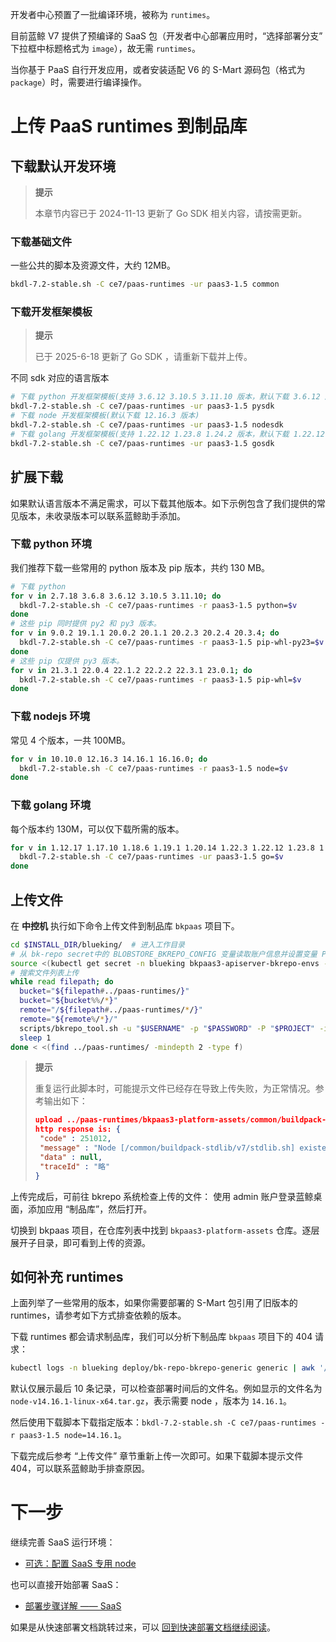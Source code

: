 开发者中心预置了一批编译环境，被称为 `runtimes`。

目前蓝鲸 V7 提供了预编译的 SaaS 包（开发者中心部署应用时，“选择部署分支” 下拉框中标题格式为 `image`），故无需 `runtimes`。

当你基于 PaaS 自行开发应用，或者安装适配 V6 的 S-Mart 源码包（格式为 `package`）时，需要进行编译操作。


# 上传 PaaS runtimes 到制品库

## 下载默认开发环境
>**提示**
>
>本章节内容已于 2024-11-13 更新了 Go SDK 相关内容，请按需更新。

### 下载基础文件
一些公共的脚本及资源文件，大约 12MB。
``` bash
bkdl-7.2-stable.sh -C ce7/paas-runtimes -ur paas3-1.5 common
```

### 下载开发框架模板
>**提示**
>
>已于 2025-6-18 更新了 Go SDK ，请重新下载并上传。
>

不同 sdk 对应的语言版本

``` bash
# 下载 python 开发框架模板(支持 3.6.12 3.10.5 3.11.10 版本，默认下载 3.6.12 版本)
bkdl-7.2-stable.sh -C ce7/paas-runtimes -ur paas3-1.5 pysdk
# 下载 node 开发框架模板(默认下载 12.16.3 版本)
bkdl-7.2-stable.sh -C ce7/paas-runtimes -ur paas3-1.5 nodesdk
# 下载 golang 开发框架模板(支持 1.22.12 1.23.8 1.24.2 版本，默认下载 1.22.12 版本)
bkdl-7.2-stable.sh -C ce7/paas-runtimes -ur paas3-1.5 gosdk
```

## 扩展下载
如果默认语言版本不满足需求，可以下载其他版本。如下示例包含了我们提供的常见版本，未收录版本可以联系蓝鲸助手添加。

### 下载 python 环境
我们推荐下载一些常用的 python 版本及 pip 版本，共约 130 MB。
``` bash
# 下载 python
for v in 2.7.18 3.6.8 3.6.12 3.10.5 3.11.10; do
  bkdl-7.2-stable.sh -C ce7/paas-runtimes -r paas3-1.5 python=$v
done
# 这些 pip 同时提供 py2 和 py3 版本。
for v in 9.0.2 19.1.1 20.0.2 20.1.1 20.2.3 20.2.4 20.3.4; do
  bkdl-7.2-stable.sh -C ce7/paas-runtimes -r paas3-1.5 pip-whl-py23=$v
done
# 这些 pip 仅提供 py3 版本。
for v in 21.3.1 22.0.4 22.1.2 22.2.2 22.3.1 23.0.1; do
  bkdl-7.2-stable.sh -C ce7/paas-runtimes -r paas3-1.5 pip-whl=$v
done
```

### 下载 nodejs 环境
常见 4 个版本，一共 100MB。
``` bash
for v in 10.10.0 12.16.3 14.16.1 16.16.0; do
  bkdl-7.2-stable.sh -C ce7/paas-runtimes -r paas3-1.5 node=$v
done
```

### 下载 golang 环境
每个版本约 130M，可以仅下载所需的版本。
``` bash
for v in 1.12.17 1.17.10 1.18.6 1.19.1 1.20.14 1.22.3 1.22.12 1.23.8 1.24.2; do
  bkdl-7.2-stable.sh -C ce7/paas-runtimes -ur paas3-1.5 go=$v
done
```

## 上传文件
在 **中控机** 执行如下命令上传文件到制品库 `bkpaas` 项目下。
``` bash
cd $INSTALL_DIR/blueking/  # 进入工作目录
# 从 bk-repo secret中的 BLOBSTORE_BKREPO_CONFIG 变量读取账户信息并设置变量 PROJECT ENDPOINT USERNAME PASSWORD
source <(kubectl get secret -n blueking bkpaas3-apiserver-bkrepo-envs -o json | jq -r '.data.BLOBSTORE_BKREPO_CONFIG|@base64d|gsub(", ";"\n")|gsub("[{}]";"")')
# 搜索文件列表上传
while read filepath; do
  bucket="${filepath#../paas-runtimes/}"
  bucket="${bucket%%/*}"
  remote="/${filepath#../paas-runtimes/*/}"
  remote="${remote%/*}/"
  scripts/bkrepo_tool.sh -u "$USERNAME" -p "$PASSWORD" -P "$PROJECT" -i "$ENDPOINT/generic" -n "$bucket" -X PUT -O -R "$remote" -T "$filepath"
  sleep 1
done < <(find ../paas-runtimes/ -mindepth 2 -type f)
```

>**提示**
>
>重复运行此脚本时，可能提示文件已经存在导致上传失败，为正常情况。参考输出如下：
>``` json
>upload ../paas-runtimes/bkpaas3-platform-assets/common/buildpack-stdlib/v7/stdlib.sh to /common/buildpack-stdlib/v7/ failed
>http response is: {
>  "code" : 251012,
>  "message" : "Node [/common/buildpack-stdlib/v7/stdlib.sh] existed",
>  "data" : null,
>  "traceId" : "略"
>}
>```

上传完成后，可前往 bkrepo 系统检查上传的文件：
使用 admin 账户登录蓝鲸桌面，添加应用 “制品库”，然后打开。

切换到 bkpaas 项目，在仓库列表中找到 `bkpaas3-platform-assets` 仓库。逐层展开子目录，即可看到上传的资源。


## 如何补充 runtimes
上面列举了一些常用的版本，如果你需要部署的 S-Mart 包引用了旧版本的 runtimes，请参考如下方式排查依赖的版本。

下载 runtimes 都会请求制品库，我们可以分析下制品库 `bkpaas` 项目下的 404 请求：
``` bash
kubectl logs -n blueking deploy/bk-repo-bkrepo-generic generic | awk '/ \/bkpaas\/.*HTTP\/[0-9.]+" 404/{sub(/  .*(GET|HEAD) /,"  "); sub(/".*/, "");print}' | tail
```
默认仅展示最后 10 条记录，可以检查部署时间后的文件名。例如显示的文件名为 `node-v14.16.1-linux-x64.tar.gz`，表示需要 node ，版本为 `14.16.1`。

然后使用下载脚本下载指定版本：`bkdl-7.2-stable.sh -C ce7/paas-runtimes -r paas3-1.5 node=14.16.1`。

下载完成后参考 “上传文件” 章节重新上传一次即可。如果下载脚本提示文件 404，可以联系蓝鲸助手排查原因。

# 下一步
继续完善 SaaS 运行环境：
* [可选：配置 SaaS 专用 node](saas-dedicated-node.md)

也可以直接开始部署 SaaS：
* [部署步骤详解 —— SaaS](manual-install-saas.md)

如果是从快速部署文档跳转过来，可以 [回到快速部署文档继续阅读](install-bkce.md#paas-runtimes)。
